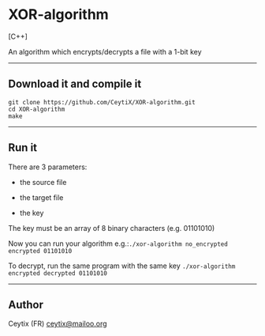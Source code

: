 # XOR-algorithm
[C++]

An algorithm which encrypts/decrypts a file with a 1-bit key

___

## Download it and compile it 

```
git clone https://github.com/CeytiX/XOR-algorithm.git
cd XOR-algorithm
make
```
___

## Run it

There are 3 parameters:

 - the source file

 - the target file

 - the key



The key must be an array of 8 binary characters (e.g. 01101010)

Now you can run your algorithm e.g.:`./xor-algorithm no_encrypted encrypted 01101010`

To decrypt, run the same program with the same key `./xor-algorithm encrypted decrypted 01101010` 

___

## Author

Ceytix (FR) <ceytix@mailoo.org>

